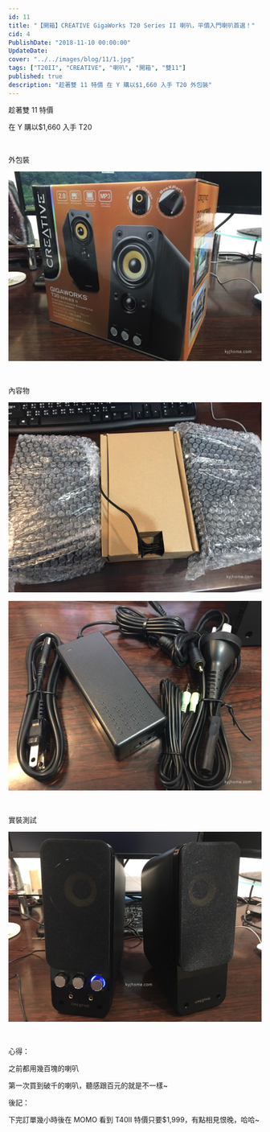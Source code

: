 ```yaml
---
id: 11
title: "【開箱】CREATIVE GigaWorks T20 Series II 喇叭，平價入門喇叭首選！"
cid: 4
PublishDate: "2018-11-10 00:00:00"
UpdateDate:
cover: "../../images/blog/11/1.jpg"
tags: ["T20II", "CREATIVE", "喇叭", "開箱", "雙11"]
published: true
description: "趁著雙 11 特價 在 Y 購以$1,660 入手 T20 外包裝"
---
```


趁著雙 11 特價

在 Y 購以$1,660 入手 T20

<br/>

外包裝

![外包裝](../../images/blog/11/1.jpg)

<br/>

內容物

![內容物](../../images/blog/11/2.jpg)

![內容物](../../images/blog/11/3.jpg)

<br/>

實裝測試

![測試](../../images/blog/11/4.jpg)

<br/>

心得：

之前都用幾百塊的喇叭

第一次買到破千的喇叭，聽感跟百元的就是不一樣~

後記：

下完訂單幾小時後在 MOMO 看到 T40II 特價只要$1,999，有點相見恨晚，哈哈~
